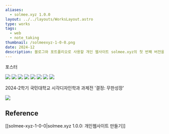 ```yaml
---
aliases:
  - solmee.xyz 1.0.0
layout: ../../layouts/WorksLayout.astro
type: works
tags:
  - web
  - note_taking
thumbnail: /solmeexyz-1-0-0.png
date: 2024-12
description: 블로그와 포트폴리오로 사용할 개인 웹사이트 solmee.xyz의 첫 번째 버전을 디자인하고 개발했습니다.
---
```

<figcaption>포스터</figcaption>

![](/src/assets/solmee_xyz_1.png)
![](/src/assets/solmee_xyz_2.png)
![](/src/assets/solmee_xyz_3.png)
![](/src/assets/solmee_xyz_4.png)
![](/src/assets/solmee_xyz_5.png)
![](/src/assets/solmee_xyz_6.png)
![](/src/assets/solmee_xyz_7.png)
![](/src/assets/solmee_xyz_8.png)

<figcaption>2024-2학기 국민대학교 시각디자인학과 과제전 '결정: 무한성장'</figcaption>

![](/src/assets/solmee_xyz_9.jpeg)

## Reference
[[solmee-xyz-1-0-0|solmee.xyz 1.0.0: 개인웹사이트 만들기]]